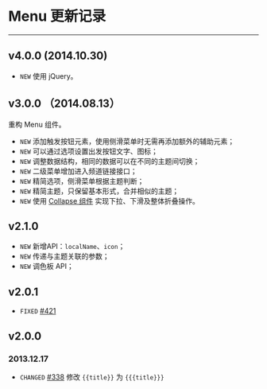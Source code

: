 # Menu 更新记录
---

## v4.0.0 (2014.10.30)

- `NEW` 使用 jQuery。

## v3.0.0 （2014.08.13）

重构 Menu 组件。

- `NEW` 添加触发按钮元素，使用侧滑菜单时无需再添加额外的辅助元素；
- `NEW` 可以通过选项设置出发按钮文字、图标；
- `NEW` 调整数据结构，相同的数据可以在不同的主题间切换；
- `NEW` 二级菜单增加进入频道链接接口；
- `NEW` 精简选项，侧滑菜单根据主题判断；
- `NEW` 精简主题，只保留基本形式，合并相似的主题；
- `NEW` 使用 [Collapse 组件](http://amazeui.org/javascript/collapse) 实现下拉、下滑及整体折叠操作。


## v2.1.0

- `NEW` 新增API：`localName`、`icon`；
- `NEW` 传递与主题关联的参数；
- `NEW` 调色板 API；


## v2.0.1

- `FIXED` [#421](https://github.com/allmobilize/issues/issues/421)


## v2.0.0

### 2013.12.17

* `CHANGED` [#338](https://github.com/allmobilize/issues/issues/338) 修改 `{{title}}` 为 `{{{title}}}`
